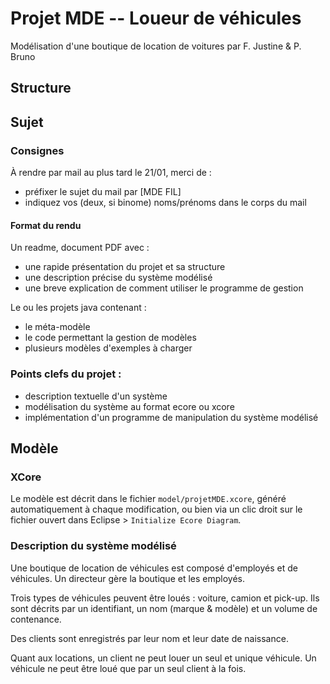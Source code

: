 # Projet MDE -- Loueur de véhicules

Modélisation d'une boutique de location de voitures par F. Justine & P. Bruno
## Structure


## Sujet

### Consignes
À rendre par mail au plus tard le 21/01, merci de :
- préfixer le sujet du mail par [MDE FIL]
- indiquez vos (deux, si binome) noms/prénoms dans le corps du mail

#### Format du rendu
Un readme, document PDF avec :
- une rapide présentation du projet et sa structure
- une description précise du système modélisé
- une breve explication de comment utiliser le programme de gestion

Le ou les projets java contenant :
- le méta-modèle
- le code permettant la gestion de modèles
- plusieurs modèles d'exemples à charger

### Points clefs du projet :
- description textuelle d'un système
- modélisation du système au format ecore ou xcore
- implémentation d'un programme de manipulation du système modélisé

## Modèle
### XCore
Le modèle est décrit dans le fichier `model/projetMDE.xcore`,
généré automatiquement à chaque modification,
ou bien via un clic droit sur le fichier ouvert dans Eclipse > `Initialize Ecore Diagram`.

### Description du système modélisé
Une boutique de location de véhicules est composé d'employés et de véhicules. Un directeur gère la boutique et les employés.

Trois types de véhicules peuvent être loués : voiture, camion et pick-up. Ils sont décrits par un identifiant, un nom (marque & modèle) et un volume de contenance.

Des clients sont enregistrés par leur nom et leur date de naissance. 

Quant aux locations, un client ne peut louer un seul et unique véhicule. Un véhicule ne peut être loué que par un seul client à la fois.


